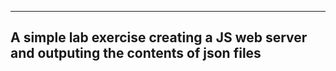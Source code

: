 -----

A simple lab exercise creating a JS web server 
and outputing the contents of json files
-----
